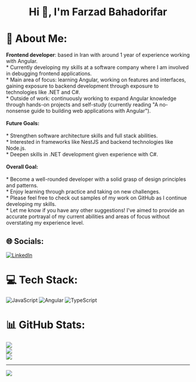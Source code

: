 <h1 align="center">Hi 👋, I'm Farzad Bahadorifar</h1>


# 💫 About Me:
**Frontend developer**: based in Iran with around 1 year of experience working with Angular.<br>* Currently developing my skills at a software company where I am involved in debugging frontend applications.<br>* Main area of focus: learning Angular, working on features and interfaces, gaining exposure to backend development through exposure to technologies like .NET and C#.<br>* Outside of work: continuously working to expand Angular knowledge through hands-on projects and self-study (currently reading "A no-nonsense guide to building web applications with Angular").<br><br>**Future Goals:**<br><br>* Strengthen software architecture skills and full stack abilities.<br>* Interested in frameworks like NestJS and backend technologies like Node.js.<br>* Deepen skills in .NET development given experience with C#.<br><br>**Overall Goal:**<br><br>* Become a well-rounded developer with a solid grasp of design principles and patterns.<br>* Enjoy learning through practice and taking on new challenges.<br>* Please feel free to check out samples of my work on GitHub as I continue developing my skills.<br>* Let me know if you have any other suggestions! I've aimed to provide an accurate portrayal of my current abilities and areas of focus without overstating my experience level.<br>


## 🌐 Socials:
[![LinkedIn](https://img.shields.io/badge/LinkedIn-%230077B5.svg?logo=linkedin&logoColor=white)](https://linkedin.com/in/farzad-bahadorifar) 

# 💻 Tech Stack:
![JavaScript](https://img.shields.io/badge/javascript-%23323330.svg?style=for-the-badge&logo=javascript&logoColor=%23F7DF1E) ![Angular](https://img.shields.io/badge/angular-%23DD0031.svg?style=for-the-badge&logo=angular&logoColor=white) ![TypeScript](https://img.shields.io/badge/typescript-%23007ACC.svg?style=for-the-badge&logo=typescript&logoColor=white)
# 📊 GitHub Stats:
![](https://github-readme-stats.vercel.app/api?username=farzad-bahadorifar&theme=dark&hide_border=false&include_all_commits=true&count_private=true)<br/>
![](https://github-readme-streak-stats.herokuapp.com/?user=farzad-bahadorifar&theme=dark&hide_border=false)<br/>
![](https://github-readme-stats.vercel.app/api/top-langs/?username=farzad-bahadorifar&theme=dark&hide_border=false&include_all_commits=true&count_private=true&layout=compact)

---
[![](https://visitcount.itsvg.in/api?id=farzad-bahadorifar&icon=0&color=1)](https://visitcount.itsvg.in)

<!-- Proudly created with GPRM ( https://gprm.itsvg.in ) -->
